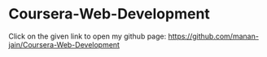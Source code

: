 # Coursera-Web-Development


Click on the given link to open my github page:
https://github.com/manan-jain/Coursera-Web-Development

